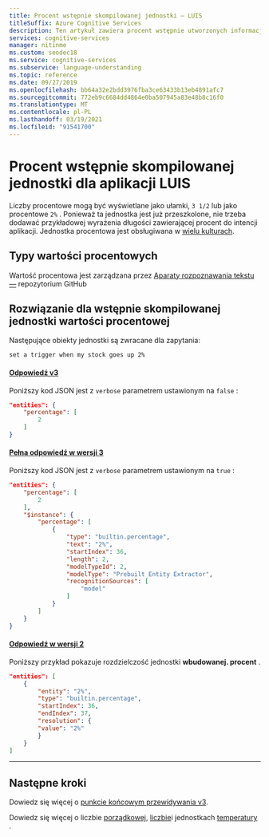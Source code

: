 ```yaml
---
title: Procent wstępnie skompilowanej jednostki — LUIS
titleSuffix: Azure Cognitive Services
description: Ten artykuł zawiera procent wstępnie utworzonych informacji o jednostkach w Language Understanding (LUIS).
services: cognitive-services
manager: nitinme
ms.custom: seodec18
ms.service: cognitive-services
ms.subservice: language-understanding
ms.topic: reference
ms.date: 09/27/2019
ms.openlocfilehash: bb64a32e2bdd3976fba3ce63433b13eb4891afc7
ms.sourcegitcommit: 772eb9c6684dd4864e0ba507945a83e48b8c16f0
ms.translationtype: MT
ms.contentlocale: pl-PL
ms.lasthandoff: 03/19/2021
ms.locfileid: "91541700"
---
```

# <a name="percentage-prebuilt-entity-for-a-luis-app"></a>Procent wstępnie skompilowanej jednostki dla aplikacji LUIS
Liczby procentowe mogą być wyświetlane jako ułamki, `3 1/2` lub jako procentowe `2%` . Ponieważ ta jednostka jest już przeszkolone, nie trzeba dodawać przykładowej wyrażenia długości zawierającej procent do intencji aplikacji. Jednostka procentowa jest obsługiwana w [wielu kulturach](luis-reference-prebuilt-entities.md).

## <a name="types-of-percentage"></a>Typy wartości procentowych
Wartość procentowa jest zarządzana przez [Aparaty rozpoznawania tekstu —](https://github.com/Microsoft/Recognizers-Text/blob/master/Patterns/English/English-Numbers.yaml#L114) repozytorium GitHub

## <a name="resolution-for-prebuilt-percentage-entity"></a>Rozwiązanie dla wstępnie skompilowanej jednostki wartości procentowej

Następujące obiekty jednostki są zwracane dla zapytania:

`set a trigger when my stock goes up 2%`

#### <a name="v3-response"></a>[Odpowiedź v3](#tab/V3)

Poniższy kod JSON jest z `verbose` parametrem ustawionym na `false` :

```json
"entities": {
    "percentage": [
        2
    ]
}
```
#### <a name="v3-verbose-response"></a>[Pełna odpowiedź w wersji 3](#tab/V3-verbose)
Poniższy kod JSON jest z `verbose` parametrem ustawionym na `true` :

```json
"entities": {
    "percentage": [
        2
    ],
    "$instance": {
        "percentage": [
            {
                "type": "builtin.percentage",
                "text": "2%",
                "startIndex": 36,
                "length": 2,
                "modelTypeId": 2,
                "modelType": "Prebuilt Entity Extractor",
                "recognitionSources": [
                    "model"
                ]
            }
        ]
    }
}
```
#### <a name="v2-response"></a>[Odpowiedź w wersji 2](#tab/V2)

Poniższy przykład pokazuje rozdzielczość jednostki **wbudowanej. procent** .

```json
"entities": [
    {
        "entity": "2%",
        "type": "builtin.percentage",
        "startIndex": 36,
        "endIndex": 37,
        "resolution": {
        "value": "2%"
        }
    }
]
```
* * *

## <a name="next-steps"></a>Następne kroki

Dowiedz się więcej o [punkcie końcowym przewidywania v3](luis-migration-api-v3.md).

Dowiedz się więcej o liczbie [porządkowej](luis-reference-prebuilt-ordinal.md), [liczbie](luis-reference-prebuilt-number.md)i jednostkach [temperatury](luis-reference-prebuilt-temperature.md) .
